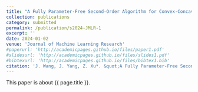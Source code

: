 ```yaml
---
title: "A Fully Parameter-Free Second-Order Algorithm for Convex-Concave Minimax Problems with Optimal Iteration Complexity"
collection: publications
category: submitted
permalink: /publication/s2024-JMLR-1
excerpt: ''
date: 2024-01-02
venue: 'Journal of Machine Learning Research'
#paperurl: 'http://academicpages.github.io/files/paper1.pdf'
#slidesurl: 'http://academicpages.github.io/files/slides1.pdf'
#bibtexurl: 'http://academicpages.github.io/files/bibtex1.bib'
citation: 'J. Wang, J. Yang, Z. Xu*. &quot;A Fully Parameter-Free Second-Order Algorithm for Convex-Concave Minimax Problems with Optimal Iteration Complexity.&quot; <i>Journal of Machine Learning Research</i>. submitted. (2024).'
---
```

This paper is about {{ page.title }}.
